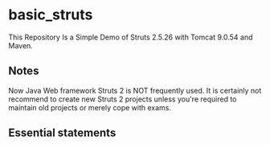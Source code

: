 # basic_struts

This Repository Is a Simple Demo of Struts 2.5.26 with Tomcat 9.0.54 and Maven.

## Notes

Now Java Web framework Struts 2 is NOT frequently used. It is certainly not recommend to create new Struts 2 projects unless you're required to maintain old projects or merely cope with exams.

## Essential statements

